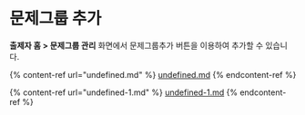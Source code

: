 # 문제그룹 추가

**출제자 홈 > 문제그룹 관리** 화면에서 문제그룹추가 버튼을 이용하여 추가할 수 있습니다.

{% content-ref url="undefined.md" %}
[undefined.md](undefined.md)
{% endcontent-ref %}

{% content-ref url="undefined-1.md" %}
[undefined-1.md](undefined-1.md)
{% endcontent-ref %}
